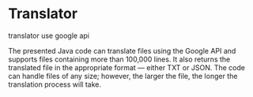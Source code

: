 # Translator
translator use google api

The presented Java code can translate files using the Google API and supports files containing more than 100,000 lines. It also returns the translated file in the appropriate format — either TXT or JSON. The code can handle files of any size; however, the larger the file, the longer the translation process will take.
